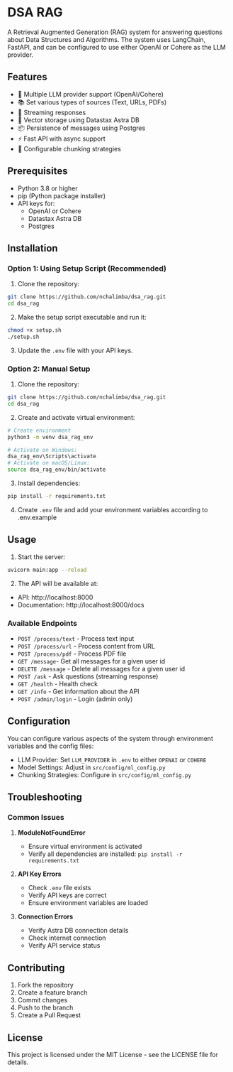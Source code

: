 # DSA RAG

A Retrieval Augmented Generation (RAG) system for answering questions about Data Structures and Algorithms. The system uses LangChain, FastAPI, and can be configured to use either OpenAI or Cohere as the LLM provider.

## Features

- 🤖 Multiple LLM provider support (OpenAI/Cohere)
- 📚 Set various types of sources (Text, URLs, PDFs)
- 🔄 Streaming responses
- 💾 Vector storage using Datastax Astra DB
- 📦 Persistence of messages using Postgres
- ⚡ Fast API with async support
- 🔧 Configurable chunking strategies

## Prerequisites

- Python 3.8 or higher
- pip (Python package installer)
- API keys for:
  - OpenAI or Cohere
  - Datastax Astra DB
  - Postgres

## Installation

### Option 1: Using Setup Script (Recommended)

1. Clone the repository:

```bash
git clone https://github.com/nchalimba/dsa_rag.git
cd dsa_rag
```

2. Make the setup script executable and run it:

```bash
chmod +x setup.sh
./setup.sh
```

3. Update the `.env` file with your API keys.

### Option 2: Manual Setup

1. Clone the repository:

```bash
git clone https://github.com/nchalimba/dsa_rag.git
cd dsa_rag
```

2. Create and activate virtual environment:

```bash
# Create environment
python3 -m venv dsa_rag_env

# Activate on Windows:
dsa_rag_env\Scripts\activate
# Activate on macOS/Linux:
source dsa_rag_env/bin/activate
```

3. Install dependencies:

```bash
pip install -r requirements.txt
```

4. Create `.env` file and add your environment variables according to .env.example

## Usage

1. Start the server:

```bash
uvicorn main:app --reload
```

2. The API will be available at:

- API: http://localhost:8000
- Documentation: http://localhost:8000/docs

### Available Endpoints

- `POST /process/text` - Process text input
- `POST /process/url` - Process content from URL
- `POST /process/pdf` - Process PDF file
- `GET /message`- Get all messages for a given user id
- `DELETE /message` - Delete all messages for a given user id
- `POST /ask` - Ask questions (streaming response)
- `GET /health` - Health check
- `GET /info` - Get information about the API
- `POST /admin/login` - Login (admin only)

## Configuration

You can configure various aspects of the system through environment variables and the config files:

- LLM Provider: Set `LLM_PROVIDER` in `.env` to either `OPENAI` or `COHERE`
- Model Settings: Adjust in `src/config/ml_config.py`
- Chunking Strategies: Configure in `src/config/ml_config.py`

## Troubleshooting

### Common Issues

1. **ModuleNotFoundError**

   - Ensure virtual environment is activated
   - Verify all dependencies are installed: `pip install -r requirements.txt`

2. **API Key Errors**

   - Check `.env` file exists
   - Verify API keys are correct
   - Ensure environment variables are loaded

3. **Connection Errors**
   - Verify Astra DB connection details
   - Check internet connection
   - Verify API service status

## Contributing

1. Fork the repository
2. Create a feature branch
3. Commit changes
4. Push to the branch
5. Create a Pull Request

## License

This project is licensed under the MIT License - see the LICENSE file for details.
